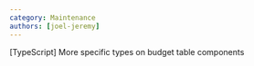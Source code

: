 ```yaml
---
category: Maintenance
authors: [joel-jeremy]
---
```


[TypeScript] More specific types on budget table components
